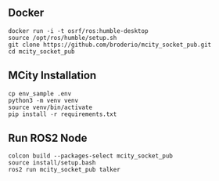 ## Docker
```
docker run -i -t osrf/ros:humble-desktop
source /opt/ros/humble/setup.sh
git clone https://github.com/broderio/mcity_socket_pub.git
cd mcity_socket_pub
```

## MCity Installation
```
cp env_sample .env
python3 -m venv venv
source venv/bin/activate
pip install -r requirements.txt
```
## Run ROS2 Node
```
colcon build --packages-select mcity_socket_pub
source install/setup.bash
ros2 run mcity_socket_pub talker
```